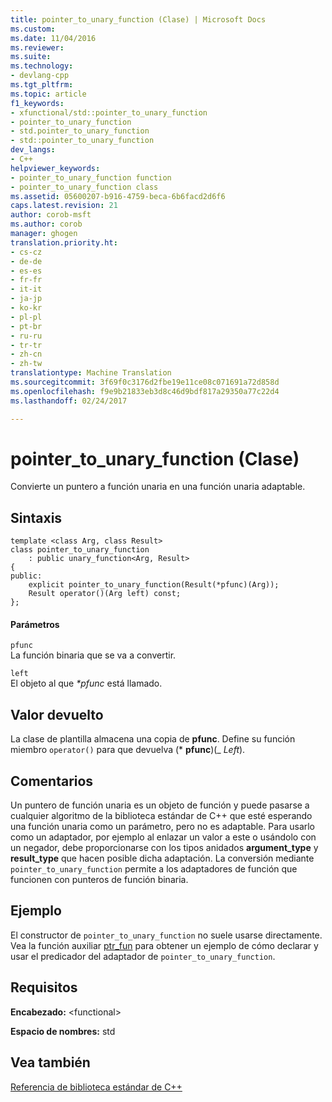 ```yaml
---
title: pointer_to_unary_function (Clase) | Microsoft Docs
ms.custom: 
ms.date: 11/04/2016
ms.reviewer: 
ms.suite: 
ms.technology:
- devlang-cpp
ms.tgt_pltfrm: 
ms.topic: article
f1_keywords:
- xfunctional/std::pointer_to_unary_function
- pointer_to_unary_function
- std.pointer_to_unary_function
- std::pointer_to_unary_function
dev_langs:
- C++
helpviewer_keywords:
- pointer_to_unary_function function
- pointer_to_unary_function class
ms.assetid: 05600207-b916-4759-beca-6b6facd2d6f6
caps.latest.revision: 21
author: corob-msft
ms.author: corob
manager: ghogen
translation.priority.ht:
- cs-cz
- de-de
- es-es
- fr-fr
- it-it
- ja-jp
- ko-kr
- pl-pl
- pt-br
- ru-ru
- tr-tr
- zh-cn
- zh-tw
translationtype: Machine Translation
ms.sourcegitcommit: 3f69f0c3176d2fbe19e11ce08c071691a72d858d
ms.openlocfilehash: f9e9b21833eb3d8c46d9bdf817a29350a77c22d4
ms.lasthandoff: 02/24/2017

---
```

# <a name="pointertounaryfunction-class"></a>pointer_to_unary_function (Clase)
Convierte un puntero a función unaria en una función unaria adaptable.  
  
## <a name="syntax"></a>Sintaxis  
  
```
template <class Arg, class Result>
class pointer_to_unary_function
    : public unary_function<Arg, Result>
{
public:
    explicit pointer_to_unary_function(Result(*pfunc)(Arg));
    Result operator()(Arg left) const;
};
```  
  
#### <a name="parameters"></a>Parámetros  
 `pfunc`  
 La función binaria que se va a convertir.  
  
 `left`  
 El objeto al que *\*pfunc* está llamado.  
  
## <a name="return-value"></a>Valor devuelto  
 La clase de plantilla almacena una copia de **pfunc**. Define su función miembro `operator()` para que devuelva (\* **pfunc**)(_ *Left*).  
  
## <a name="remarks"></a>Comentarios  
 Un puntero de función unaria es un objeto de función y puede pasarse a cualquier algoritmo de la biblioteca estándar de C++ que esté esperando una función unaria como un parámetro, pero no es adaptable. Para usarlo como un adaptador, por ejemplo al enlazar un valor a este o usándolo con un negador, debe proporcionarse con los tipos anidados **argument_type** y **result_type** que hacen posible dicha adaptación. La conversión mediante `pointer_to_unary_function` permite a los adaptadores de función que funcionen con punteros de función binaria.  
  
## <a name="example"></a>Ejemplo  
 El constructor de `pointer_to_unary_function` no suele usarse directamente. Vea la función auxiliar [ptr_fun](../standard-library/functional-functions.md#ptr_fun_function) para obtener un ejemplo de cómo declarar y usar el predicador del adaptador de `pointer_to_unary_function`.  
  
## <a name="requirements"></a>Requisitos  
 **Encabezado:** \<functional>  
  
 **Espacio de nombres:** std  
  
## <a name="see-also"></a>Vea también  
 [Referencia de biblioteca estándar de C++](../standard-library/cpp-standard-library-reference.md)




